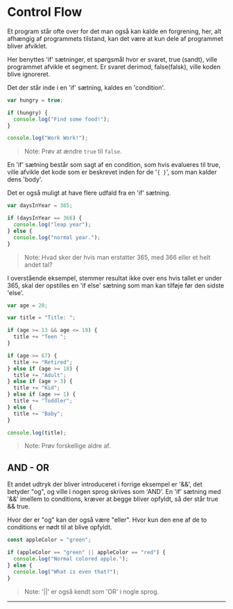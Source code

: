 # Control Flow

Et program står ofte over for det man også kan kalde en forgrening, her, alt afhængig af programmets tilstand, kan det være at kun dele af programmet bliver afviklet.

Her benyttes 'if' sætninger, et spørgsmål hvor er svaret, true (sandt), ville programmet afvikle et segment. Er svaret derimod, false(falsk), ville koden blive ignoreret.

Det der står inde i en 'if' sætning, kaldes en 'condition'.

```javascript
var hungry = true;

if (hungry) {
  console.log("Find some food!");
}

console.log("Work Work!");
```

> Note: Prøv at ændre `true` til `false`.

En 'if' sætning består som sagt af en condition, som hvis evalueres til true, ville afvikle det kode som er beskrevet inden for de '`{ }`', som man kalder dens 'body'.

Det er også muligt at have flere udfald fra en 'if' sætning.

```javascript
var daysInYear = 365;

if (daysInYear == 366) {
  console.log("leap year");
} else {
  console.log("normal year.");
}
```

> Note: Hvad sker der hvis man erstatter 365, med 366 eller et helt andet tal?

I overstående eksempel, stemmer resultat ikke over ens hvis tallet er under 365, skal der opstilles en 'if else' sætning som man kan tilføje før den sidste 'else'.

```javascript
var age = 20;

var title = "Title: ";

if (age >= 13 && age <= 19) {
  title += "Teen ";
}

if (age >= 67) {
  title += "Retired";
} else if (age >= 18) {
  title += "Adult";
} else if (age > 3) {
  title += "Kid";
} else if (age >= 1) {
  title += "Toddler";
} else {
  title += "Baby";
}

console.log(title);
```

> Note: Prøv forskellige aldre af.

## AND - OR

Et andet udtryk der bliver introduceret i forrige eksempel er '&&', det betyder "og", og ville i nogen sprog skrives som 'AND'. En 'if' sætning med '&&' imellem to conditions, kræver at begge bliver opfyldt, så der står true && true.

Hvor der er "og" kan der også være "eller". Hvor kun den ene af de to conditions er nødt til at blive opfyldt.

```javascript
const appleColor = "green";

if (appleColor == "green" || appleColor == "red") {
  console.log("Normal colored apple.");
} else {
  console.log("What is even that?");
}
```

> Note: '||' er også kendt som 'OR' i nogle sprog.

---
